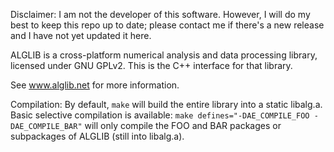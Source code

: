 Disclaimer: I am not the developer of this software. However, I will do my best to keep this repo up to date;
please contact me if there's a new release and I have not yet updated it here.

ALGLIB is a cross-platform numerical analysis and data processing library, licensed under GNU GPLv2.
This is the C++ interface for that library.

See www.alglib.net for more information.

Compilation:
By default, `make` will build the entire library into a static libalg.a.
Basic selective compilation is available: `make defines="-DAE_COMPILE_FOO -DAE_COMPILE_BAR"` 
will only compile the FOO and BAR packages or subpackages of ALGLIB (still into libalg.a).